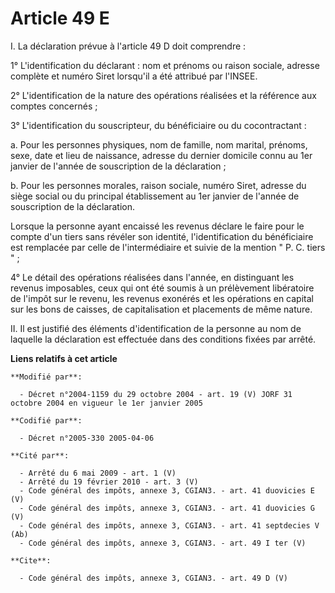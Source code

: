 # Article 49 E

I. La déclaration prévue à l'article 49 D doit comprendre : 

1° L'identification du déclarant : nom et prénoms ou raison sociale, adresse complète et numéro Siret lorsqu'il a été
attribué par l'INSEE. 

2° L'identification de la nature des opérations réalisées et la référence aux comptes concernés ; 

3° L'identification du souscripteur, du bénéficiaire ou du cocontractant : 

a. Pour les personnes physiques, nom de famille, nom marital, prénoms, sexe, date et lieu de naissance, adresse du dernier
domicile connu au 1er janvier de l'année de souscription de la déclaration ; 

b. Pour les personnes morales, raison sociale, numéro Siret, adresse du siège social ou du principal établissement au 1er
janvier de l'année de souscription de la déclaration. 

Lorsque la personne ayant encaissé les revenus déclare le faire pour le compte d'un tiers sans révéler son identité,
l'identification du bénéficiaire est remplacée par celle de l'intermédiaire et suivie de la mention " P. C. tiers " ; 

4° Le détail des opérations réalisées dans l'année, en distinguant les revenus imposables, ceux qui ont été soumis à un
prélèvement libératoire de l'impôt sur le revenu, les revenus exonérés et les opérations en capital sur les bons de caisses,
de capitalisation et placements de même nature. 

II. Il est justifié des éléments d'identification de la personne au nom de laquelle la déclaration est effectuée dans des
conditions fixées par arrêté.

**Liens relatifs à cet article**

	**Modifié par**:

	  - Décret n°2004-1159 du 29 octobre 2004 - art. 19 (V) JORF 31 octobre 2004 en vigueur le 1er janvier 2005

	**Codifié par**:

	  - Décret n°2005-330 2005-04-06

	**Cité par**:

	  - Arrêté du 6 mai 2009 - art. 1 (V)
	  - Arrêté du 19 février 2010 - art. 3 (V)
	  - Code général des impôts, annexe 3, CGIAN3. - art. 41 duovicies E (V)
	  - Code général des impôts, annexe 3, CGIAN3. - art. 41 duovicies G (V)
	  - Code général des impôts, annexe 3, CGIAN3. - art. 41 septdecies V (Ab)
	  - Code général des impôts, annexe 3, CGIAN3. - art. 49 I ter (V)

	**Cite**:

	  - Code général des impôts, annexe 3, CGIAN3. - art. 49 D (V)
